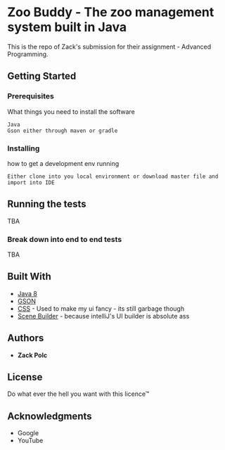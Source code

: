 # Zoo Buddy - The zoo management system built in Java

This is the repo of Zack's submission for their assignment - Advanced Programming. 
## Getting Started

### Prerequisites

What things you need to install the software

```
Java
Gson either through maven or gradle
```

### Installing

how to get a development env running

```
Either clone into you local environment or download master file and import into IDE
```

## Running the tests

TBA

### Break down into end to end tests

TBA

## Built With

* [Java 8](http://www.oracle.com/technetwork/java/javase/downloads/jdk8-downloads-2133151.html)
* [GSON](https://github.com/google/gson)
* [CSS](https://en.wikipedia.org/wiki/Cascading_Style_Sheets) - Used to make my ui fancy - its still garbage though
* [Scene Builder](https://gluonhq.com/products/scene-builder/) - because intelliJ's UI builder is absolute ass

## Authors

* **Zack Polc**

## License

Do what ever the hell you want with this licence™

## Acknowledgments

* Google
* YouTube

